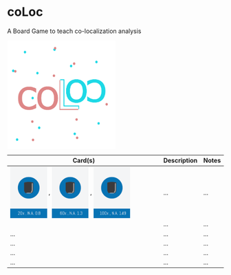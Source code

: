 # coLoc

A Board Game to teach co-localization analysis


<img src="https://github.com/BIOP/coloc/blob/main/resources/coLoc_logo.png" title="coLoc_logo" width="50%" align="center">


| Card(s) | Description | Notes |
| ------------- | ------------- | ------------- |
| <img src="https://github.com/BIOP/coloc/blob/main/resources/cards/1-Microscopy_cards_20x-recto.png" title="20x" width="25%" align="center"> , <img src="https://github.com/BIOP/coloc/blob/main/resources/cards/1-Microscopy_cards_60x-recto.png" title="60x" width="25%" align="center"> , <img src="https://github.com/BIOP/coloc/blob/main/resources/cards/1-Microscopy_cards_100x-recto.png" title="100x" width="25%" align="center">  | ... | ... |
|  | ... | ... |
| ... | ... | ... |
| ... | ... | ... |
| ... | ... | ... |
| ... | ... | ... |